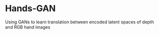 # Hands-GAN
Using GANs to learn translation between encoded latent spaces of depth and RGB hand images
